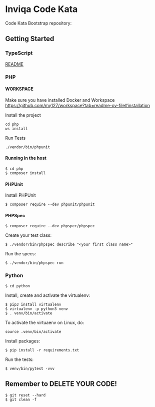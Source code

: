 # Inviqa Code Kata

Code Kata Bootstrap repository:

## Getting Started

### TypeScript

[README](./typescript/README.MD)

### PHP

#### WORKSPACE
Make sure you have installed Docker and Workspace https://github.com/my127/workspace?tab=readme-ov-file#installation

Install the project
```
cd php
ws install
```

Run Tests
```
./vendor/bin/phpunit
```

#### Running in the host
```
$ cd php
$ composer install
```

#### PHPUnit

Install PHPUnit

```
$ composer require --dev phpunit/phpunit
```

#### PHPSpec

```
$ composer require --dev phpspec/phpspec
```
Create your test class:

```
$ ./vendor/bin/phpspec describe "<your first class name>"
```

Run the specs:

```
$ ./vendor/bin/phpspec run
```

### Python

```
$ cd python
```

Install, create and activate the virtualenv:

```
$ pip3 install virtualenv
$ virtualenv -p python3 venv
$ . venv/bin/activate
```

To activate the virtuaenv on Linux, do:

```
source .venv/bin/activate
```

Install packages:

```
$ pip install -r requirements.txt
```

Run the tests:

```
$ venv/bin/pytest -vvv
```

## Remember to DELETE YOUR CODE!

```
$ git reset --hard
$ git clean -f
```
